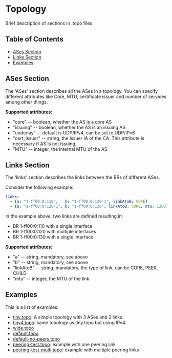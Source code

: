 # Topology

Brief description of sections in .topo files

## Table of Contents

- [ASes Section](#ases-section)
- [Links Section](#links-section)
- [Examples](#examples)

## ASes Section

The 'ASes' section describes all the ASes in a topology.
You can specify different attributes like Core, MTU, certificate issuer and number
of services among other things.

**Supported attributes:**

- "core" -- boolean, whether the AS is a core AS
- "issuing" -- boolean, whether the AS is an issuing AS
- "underlay" -- default is UDP/IPv4, can be set to UDP/IPv6
- "cert_issuer" -- string, the issuer IA of the CA. This attribute is necessary if AS is not issuing.
- "MTU" -- integer, the internal MTU of the AS

## Links Section

The 'links' section describes the links between the BRs of different ASes.

Consider the following example:

```yaml
links:
  - {a: "1-ff00:0:110",   b: "1-ff00:0:120-1", linkAtoB: CORE}
  - {a: "1-ff00:0:120-1", b: "1-ff00:0:130", linkAtoB: CORE, mtu: 1280}
```

In the example above, two links are defined resulting in:

- BR 1-ff00:0:110 with a single interface
- BR 1-ff00:0:120 with multiple interfaces
- BR 1-ff00:0:130 with a single interface

**Supported attributes:**

- "a" -- string, mandatory, see above
- "b" -- string, mandatory, see above
- "linkAtoB" -- string, mandatory, the type of link, can be CORE, PEER, CHILD
- "mtu" -- integer, the MTU of the link

## Examples

This is a list of examples:

- [tiny.topo](tiny.topo): A simple topology with 3 ASes and 2 links.
- [tiny4.topo](tiny4.topo): same topology as tiny.topo but using IPv4.
- [wide.topo](wide.topo)
- [default.topo](default.topo)
- [default-no-peers.topo](default-no-peers.topo)
- [peering-test.topo](peering-test.topo): example with one peering link
- [peering-test-multi.topo](peering-test-multi.topo): example with multiple peering links
